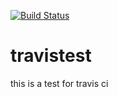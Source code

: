 [![Build Status](https://travis-ci.org/GiantCrocodile/travistest.svg?branch=master)](https://travis-ci.org/GiantCrocodile/travistest)

# travistest
this is a test for travis ci
